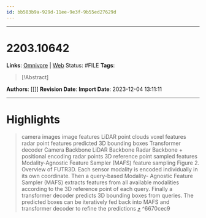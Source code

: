 ```yaml
---
id: bb583b9a-929d-11ee-9e3f-9b55ed27629d
---
```


___
# 2203.10642

**Links**: [Omnivore](https://omnivore.app/me/2203-10642-18c34baba29) |  [Web](https://arxiv.org/pdf/2203.10642.pdf)
Status: #FILE
**Tags**: 

> [!Abstract] 
> 

**Authors**: [[]]
**Revision Date**: 
**Import Date**: 2023-12-04 13:11:11
___

# Highlights

> camera images image features LiDAR point clouds voxel features radar point features predicted 3D bounding boxes Transformer decoder Camera  Backbone LiDAR Backbone Radar Backbone + positional  encoding radar points 3D reference point sampled features Modality-Agnostic Feature Sampler (MAFS) feature  sampling Figure 2. Overview of FUTR3D. Each sensor modality is encoded individually in its own coordinate. Then a query-based Modality- Agnostic Feature Sampler (MAFS) extracts features from all available modalities according to the 3D reference point of each query. Finally a transformer decoder predicts 3D bounding boxes from queries. The predicted boxes can be iteratively fed back into MAFS and transformer decoder to refine the predictions [⤴️](https://omnivore.app/me/2203-10642-18c34baba29#6670cec9-4894-46d8-bc0a-40c864233159)  ^6670cec9

